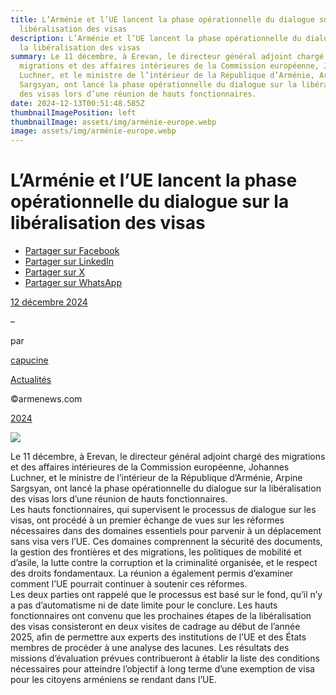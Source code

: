 ```yaml
---
title: L’Arménie et l’UE lancent la phase opérationnelle du dialogue sur la
  libéralisation des visas
description: L’Arménie et l’UE lancent la phase opérationnelle du dialogue sur
  la libéralisation des visas
summary: Le 11 décembre, à Erevan, le directeur général adjoint chargé des
  migrations et des affaires intérieures de la Commission européenne, Johannes
  Luchner, et le ministre de l’intérieur de la République d’Arménie, Arpine
  Sargsyan, ont lancé la phase opérationnelle du dialogue sur la libéralisation
  des visas lors d’une réunion de hauts fonctionnaires.
date: 2024-12-13T00:51:48.585Z
thumbnailImagePosition: left
thumbnailImage: assets/img/arménie-europe.webp
image: assets/img/arménie-europe.webp
---
```

<!--StartFragment-->

# L’Arménie et l’UE lancent la phase opérationnelle du dialogue sur la libéralisation des visas

* [Partager sur Facebook](https://www.facebook.com/sharer/sharer.php?u=https%3A%2F%2Fwww.armenews.com%2Flarmenie-et-lue-lancent-la-phase-operationnelle-du-dialogue-sur-la-liberalisation-des-visas%2F&title=L%26rsquo%3BArm%C3%A9nie%20et%20l%26rsquo%3BUE%20lancent%20la%20phase%20op%C3%A9rationnelle%20du%20dialogue%20sur%20la%20lib%C3%A9ralisation%20des%20visas)
* [Partager sur LinkedIn](https://www.linkedin.com/shareArticle?mini=true&url=https%3A%2F%2Fwww.armenews.com%2Flarmenie-et-lue-lancent-la-phase-operationnelle-du-dialogue-sur-la-liberalisation-des-visas%2F&title=L%26rsquo%3BArm%C3%A9nie%20et%20l%26rsquo%3BUE%20lancent%20la%20phase%20op%C3%A9rationnelle%20du%20dialogue%20sur%20la%20lib%C3%A9ralisation%20des%20visas)
* [Partager sur X](https://x.com/share?url=https%3A%2F%2Fwww.armenews.com%2Flarmenie-et-lue-lancent-la-phase-operationnelle-du-dialogue-sur-la-liberalisation-des-visas%2F&text=L%26rsquo%3BArm%C3%A9nie%20et%20l%26rsquo%3BUE%20lancent%20la%20phase%20op%C3%A9rationnelle%20du%20dialogue%20sur%20la%20lib%C3%A9ralisation%20des%20visas)
* [Partager sur WhatsApp](https://api.whatsapp.com/send?text=L%26rsquo%3BArm%C3%A9nie%20et%20l%26rsquo%3BUE%20lancent%20la%20phase%20op%C3%A9rationnelle%20du%20dialogue%20sur%20la%20lib%C3%A9ralisation%20des%20visas%20%E2%80%94%20https%3A%2F%2Fwww.armenews.com%2Flarmenie-et-lue-lancent-la-phase-operationnelle-du-dialogue-sur-la-liberalisation-des-visas%2F)

[12 décembre 2024](https://www.armenews.com/larmenie-et-lue-lancent-la-phase-operationnelle-du-dialogue-sur-la-liberalisation-des-visas/)

–

par

[capucine](https://www.armenews.com/author/capucine/)

[Actualités](https://www.armenews.com/categorie/actualites/)

©armenews.com

[2024](https://www.armenews.com/larmenie-et-lue-lancent-la-phase-operationnelle-du-dialogue-sur-la-liberalisation-des-visas/)

![](https://www.armenews.com/wp-content/uploads/2024/12/armenia-eu-flags.webp)

Le 11 décembre, à Erevan, le directeur général adjoint chargé des migrations et des affaires intérieures de la Commission européenne, Johannes Luchner, et le ministre de l’intérieur de la République d’Arménie, Arpine Sargsyan, ont lancé la phase opérationnelle du dialogue sur la libéralisation des visas lors d’une réunion de hauts fonctionnaires.\
Les hauts fonctionnaires, qui supervisent le processus de dialogue sur les visas, ont procédé à un premier échange de vues sur les réformes nécessaires dans des domaines essentiels pour parvenir à un déplacement sans visa vers l’UE. Ces domaines comprennent la sécurité des documents, la gestion des frontières et des migrations, les politiques de mobilité et d’asile, la lutte contre la corruption et la criminalité organisée, et le respect des droits fondamentaux. La réunion a également permis d’examiner comment l’UE pourrait continuer à soutenir ces réformes.\
Les deux parties ont rappelé que le processus est basé sur le fond, qu’il n’y a pas d’automatisme ni de date limite pour le conclure. Les hauts fonctionnaires ont convenu que les prochaines étapes de la libéralisation des visas consisteront en deux visites de cadrage au début de l’année 2025, afin de permettre aux experts des institutions de l’UE et des États membres de procéder à une analyse des lacunes. Les résultats des missions d’évaluation prévues contribueront à établir la liste des conditions nécessaires pour atteindre l’objectif à long terme d’une exemption de visa pour les citoyens arméniens se rendant dans l’UE.



<!--EndFragment-->